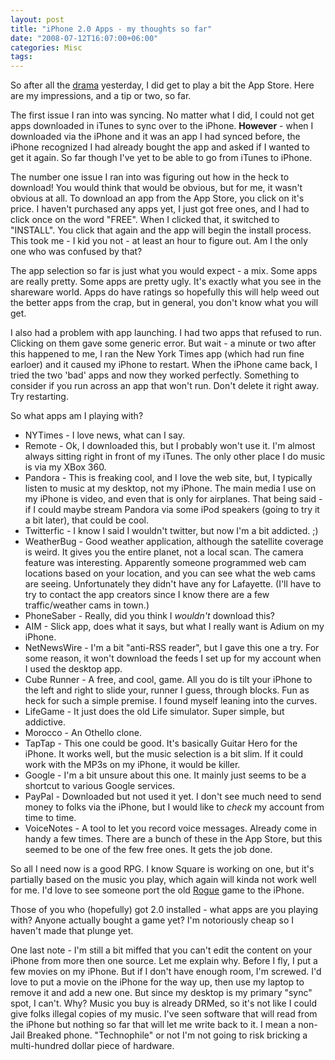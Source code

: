 ```yaml
---
layout: post
title: "iPhone 2.0 Apps - my thoughts so far"
date: "2008-07-12T16:07:00+06:00"
categories: Misc 
tags: 
---
```


So after all the <a href="http://www.raymondcamden.com/index.cfm/2008/7/11/So-far-iPhone-20-is-DOA">drama</a> yesterday, I did get to play a bit the App Store. Here are my impressions, and a tip or two, so far.
<!--more-->
The first issue I ran into was syncing. No matter what I did, I could not get apps downloaded in iTunes to sync over to the iPhone. <b>However</b> - when I downloaded via the iPhone and it was an app I had synced before, the iPhone recognized I had already bought the app and asked if I wanted to get it again. So far though I've yet to be able to go from iTunes to iPhone. 

The number one issue I ran into was figuring out how in the heck to download! You would think that would be obvious, but for me, it wasn't obvious at all. To download an app from the App Store, you click on it's price. I haven't purchased any apps yet, I just got free ones, and I had to click once on the word "FREE". When I clicked that, it switched to "INSTALL". You click that again and the app will begin the install process. This took me - I kid you not - at least an hour to figure out. Am I the only one who was confused by that?

The app selection so far is just what you would expect - a mix. Some apps are really pretty. Some apps are pretty ugly. It's exactly what you see in the shareware world. Apps do have ratings so hopefully this will help weed out the better apps from the crap, but in general, you don't know what you will get.

I also had a problem with app launching. I had two apps that refused to run. Clicking on them gave some generic error. But wait - a minute or two after this happened to me, I ran the New York Times app (which had run fine earloer) and it caused my iPhone to restart. When the iPhone came back, I tried the two 'bad' apps and now they worked perfectly. Something to consider if you run across an app that won't run. Don't delete it right away. Try restarting.

So what apps am I playing with?

<ul>
<li>NYTimes - I love news, what can I say.
<li>Remote - Ok, I downloaded this, but I probably won't use it. I'm almost always sitting right in front of my iTunes. The only other place I do music is via my XBox 360.
<li>Pandora - This is freaking cool, and I love the web site, but, I typically listen to music at my desktop, not my iPhone. The main media I use on my iPhone is video, and even that is only for airplanes. That being said - if I could maybe stream Pandora via some iPod speakers (going to try it a bit later), that could be cool.
<li>Twitterfic - I know I said I wouldn't twitter, but now I'm a bit addicted. ;)
<li>WeatherBug - Good weather application, although the satellite coverage is weird. It gives you the entire planet, not a local scan. The camera feature was interesting. Apparently someone programmed web cam locations based on your location, and you can see what the web cams are seeing. Unfortunately they didn't have any for Lafayette. (I'll have to try to contact the app creators since I know there are a few traffic/weather cams in town.)
<li>PhoneSaber - Really, did you think I <i>wouldn't</i> download this?
<li>AIM - Slick app, does what it says, but what I really want is Adium on my iPhone.
<li>NetNewsWire - I'm a bit "anti-RSS reader", but I gave this one a try. For some reason, it won't download the feeds I set up for my account when I used the desktop app. 
<li>Cube Runner - A free, and cool, game. All you do is tilt your iPhone to the left and right to slide your, runner I guess, through blocks. Fun as heck for such a simple premise. I found myself leaning into the curves.
<li>LifeGame - It just does the old Life simulator. Super simple, but addictive.
<li>Morocco - An Othello clone.
<li>TapTap - This one could be good. It's basically Guitar Hero for the iPhone. It works well, but the music selection is a bit slim. If it could work with the MP3s on my iPhone, it would be killer.
<li>Google - I'm a bit unsure about this one. It mainly just seems to be a shortcut to various Google services.
<li>PayPal - Downloaded but not used it yet. I don't see much need to send money to folks via the iPhone, but I would like to <i>check</i> my account from time to time.
<li>VoiceNotes - A tool to let you record voice messages. Already come in handy a few times. There are a bunch of these in the App Store, but this seemed to be one of the few free ones. It gets the job done.
</ul>

So all I need now is a good RPG. I know Square is working on one, but it's partially based on the music you play, which again will kinda not work well for me. I'd love to see someone port the old <a href="http://en.wikipedia.org/wiki/Rogue_(computer_game)">Rogue</a> game to the iPhone. 

Those of you who (hopefully) got 2.0 installed - what apps are you playing with? Anyone actually bought a game yet? I'm notoriously cheap so I haven't made that plunge yet. 

One last note - I'm still a bit miffed that you can't edit the content on your iPhone from more then one source. Let me explain why. Before I fly, I put a few movies on my iPhone. But if I don't have enough room, I'm screwed. I'd love to put a movie on the iPhone for the way up, then use my laptop to remove it and add a new one. But since my desktop is my primary "sync" spot, I can't. Why? Music you buy is already DRMed, so it's not like I could give folks illegal copies of my music. I've seen software that will read from the iPhone but nothing so far that will let me write back to it. I mean a non-Jail Breaked phone. "Technophile" or not I'm not going to risk bricking a multi-hundred dollar piece of hardware.
